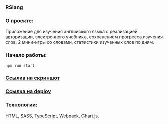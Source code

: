 ### RSlang

### О проекте:

Приложение для изучения английского языка с реализацией авторизации, электронного учебника, сохранением прогресса изучения слов, 2 мини-игры со словами, статистики изученных слов по дням.

### Начало работы:

```
npm run start
```

### [Ссылка на скриншот](https://user-images.githubusercontent.com/95144282/191720391-53fbf6ab-8445-47bb-b980-47ba39dedf62.png)

### [Ссылка на deploy](https://katekaliaha.github.io/RS-Lang/)

### Технологии:

HTML,  SASS, TypeScript, Webpack, Chart.js.
